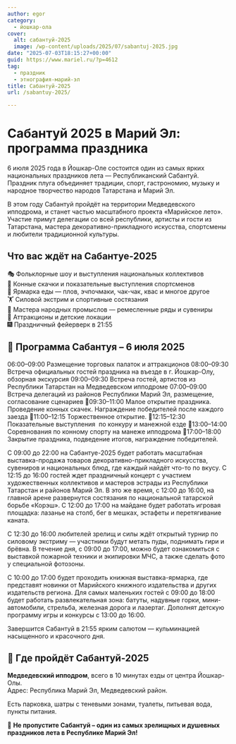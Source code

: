 ```yaml
---
author: egor
category:
  - йошкар-ола
cover:
  alt: сабантуй-2025
  image: /wp-content/uploads/2025/07/sabantuj-2025.jpg
date: "2025-07-03T18:15:27+00:00"
guid: https://www.mariel.ru/?p=4612
tag:
  - праздник
  - этнография-марий-эл
title: Сабантуй-2025
url: /sabantuy-2025/

---
```

# Сабантуй 2025 в Марий Эл: программа праздника

6 июля 2025 года в Йошкар-Оле состоится один из самых ярких национальных праздников лета — Республиканский Сабантуй. Праздник плуга объединяет традиции, спорт, гастрономию, музыку и народное творчество народов Татарстана и Марий Эл.

В этом году Сабантуй пройдёт на территории Медведевского ипподрома, и станет частью масштабного проекта «Марийское лето». Участие примут делегации со всей республики, артисты и гости из Татарстана, мастера декоративно-прикладного искусства, спортсмены и любители традиционной культуры.

## Что вас ждёт на Сабантуе-2025

🎭 Фольклорные шоу и выступления национальных коллективов  
🏇 Конные скачки и показательные выступления спортсменов  
🥘 Ярмарка еды — плов, эчпочмаки, чак-чак, квас и многое другое  
🏋️ Силовой экстрим и спортивные состязания  
🧵 Мастера народных промыслов — ремесленные ряды и сувениры  
🎠 Аттракционы и детские локации  
🎆 Праздничный фейерверк в 21:55

## 📅 Программа Сабантуя – 6 июля 2025

06:00–09:00 Размещение торговых палаток и аттракционов
08:00–09:30 Встреча официальных гостей праздника на въезде в г. Йошкар-Олу, обзорная экскурсия
09:00–09:30 Встреча гостей, артистов из Республики Татарстан на Медведевском ипподроме
07:00–09:00 Встреча делегаций из районов Республики Марий Эл, размещение, согласование сценариев
🐎09:30–11:00 Малое открытие праздника. Проведение конных скачек. Награждение победителей после каждого заезда
🐎11:00–12:15 Торжественное открытие.
🐎12:15–12:30 Показательные выступления  по конкуру и манежной езде
🐎13:00–14:00 Соревнования по конному спорту на манеже ипподрома
🐎17:00–18:00 Закрытие праздника, подведение итогов, награждение победителей.

С 09:00 до 22:00 на Сабантуе-2025 будет работать масштабная выставка-продажа товаров декоративно-прикладного искусства, сувениров и национальных блюд, где каждый найдёт что-то по вкусу. С 12:15 до 16:00 гостей ждет праздничный концерт с участием художественных коллективов и мастеров эстрады из Республики Татарстан и районов Марий Эл. В это же время, с 12:00 до 16:00, на главной арене развернутся состязания по национальной татарской борьбе «Корэш». С 12:00 до 17:00 на майдане будет работать игровая площадка: лазанье на столб, бег в мешках, эстафеты и перетягивание каната.

С 12:30 до 16:00 любителей зрелищ и силы ждёт открытый турнир по силовому экстриму — участники будут метать пуды, поднимать гири и брёвна. В течение дня, с 09:00 до 17:00, можно будет ознакомиться с выставкой пожарной техники и экипировки МЧС, а также сделать фото у специальной фотозоны.

С 10:00 до 17:00 будет проходить книжная выставка-ярмарка, где представят новинки от Марийского книжного издательства и других издательств региона. Для самых маленьких гостей с 09:00 до 18:00 будет работать развлекательная зона: батуты, надувные горки, мини-автомобили, стрельба, железная дорога и лазертаг. Дополнят детскую программу игры и конкурсы с 13:00 до 16:00.

Завершится Сабантуй в 21:55 ярким салютом — кульминацией насыщенного и красочного дня.

## 📍 Где пройдёт Сабантуй-2025

**Медведевский ипподром**, всего в 10 минутах езды от центра Йошкар-Олы.  
Адрес: Республика Марий Эл, Медведевский район.

Есть парковка, шатры с теневыми зонами, туалеты, питьевая вода, пункты питания.

📌 **Не пропустите Сабантуй – один из самых зрелищных и душевных праздников лета в Республике Марий Эл!**
